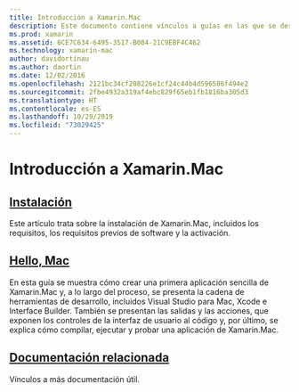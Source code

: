 ```yaml
---
title: Introducción a Xamarin.Mac
description: Este documento contiene vínculos a guías en las que se describe cómo instalar Xamarin.Mac y se proporciona un tutorial sobre cómo compilar una aplicación Xamarin.Mac de ejemplo.
ms.prod: xamarin
ms.assetid: 6CE7C634-6495-3517-B004-21C9EBF4C462
ms.technology: xamarin-mac
author: davidortinau
ms.author: daortin
ms.date: 12/02/2016
ms.openlocfilehash: 2121bc34cf208226e1cf24c44b4d596586f494e2
ms.sourcegitcommit: 2fbe4932a319af4ebc829f65eb1fb1816ba305d3
ms.translationtype: HT
ms.contentlocale: es-ES
ms.lasthandoff: 10/29/2019
ms.locfileid: "73029425"
---
```

# <a name="getting-started-with-xamarinmac"></a>Introducción a Xamarin.Mac

## <a name="installationmacget-startedinstallationmd"></a>[Instalación](~/mac/get-started/installation.md)

Este artículo trata sobre la instalación de Xamarin.Mac, incluidos los requisitos, los requisitos previos de software y la activación.

## <a name="hello-macmacget-startedhello-macmd"></a>[Hello, Mac](~/mac/get-started/hello-mac.md)

En esta guía se muestra cómo crear una primera aplicación sencilla de Xamarin.Mac y, a lo largo del proceso, se presenta la cadena de herramientas de desarrollo, incluidos Visual Studio para Mac, Xcode e Interface Builder. También se presentan las salidas y las acciones, que exponen los controles de la interfaz de usuario al código y, por último, se explica cómo compilar, ejecutar y probar una aplicación de Xamarin.Mac.

## <a name="related-documentationmacget-startedrelatedmd"></a>[Documentación relacionada](~/mac/get-started/related.md)

Vínculos a más documentación útil.
